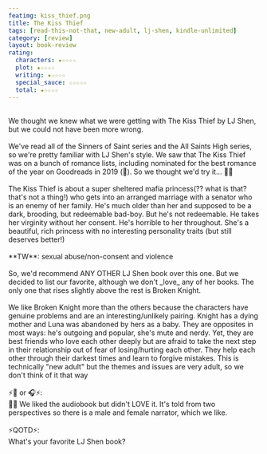 ```yaml
---
featimg: kiss_thief.png
title: The Kiss Thief
tags: [read-this-not-that, new-adult, lj-shen, kindle-unlimited]
category: [review]
layout: book-review
rating:
  ⁠characters: ★☆☆☆☆⁠
  plot: ★☆☆☆☆⁠
  writing: ★☆☆☆☆⁠
  special_sauce: ☆☆☆☆☆⁠
  total: ★☆☆☆☆⁠
---
```

<br>
We thought we knew what we were getting with The Kiss Thief by LJ Shen, but we could not have been more wrong.
<br>
<br>
We've read all of the Sinners of Saint series and the All Saints High series, so we're pretty familiar with LJ Shen's style. We saw that The Kiss Thief was on a bunch of romance lists, including nominated for the best romance of the year on Goodreads in 2019 (🤯). So we thought we'd try it... 🤦‍♀️⁠
<br>
<br>
The Kiss Thief is about a super sheltered mafia princess(?? what is that? that's not a thing!) who gets into an arranged marriage with a senator who is an enemy of her family. He's much older than her and supposed to be a dark, brooding, but redeemable bad-boy. But he's not redeemable. He takes her virginity without her consent. He's horrible to her throughout. She's a beautiful, rich princess with no interesting personality traits (but still deserves better!)⁠
<br>
<br>
**TW**: sexual abuse/non-consent and violence⁠
<br>
<br>
So, we'd recommend ANY OTHER LJ Shen book over this one. But we decided to list our favorite, although we don't _love_ any of her books. The only one that rises slightly above the rest is Broken Knight. ⁠
<br>
<br>
We like Broken Knight more than the others because the characters have genuine problems and are an interesting/unlikely pairing. Knight has a dying mother and Luna was abandoned by hers as a baby. They are opposites in most ways: he's outgoing and popular, she's mute and nerdy. Yet, they are best friends who love each other deeply but are afraid to take the next step in their relationship out of fear of losing/hurting each other. They help each other through their darkest times and learn to forgive mistakes. This is technically "new adult" but the themes and issues are very adult, so we don't think of it that way
<br>
<br>
⚡📖 or 🎧⚡: ⁠
⁠<br>
🤷‍♀️ We liked the audiobook but didn't LOVE it. It's told from two perspectives so there is a male and female narrator, which we like. ⁠
<br>
<br>
⚡QOTD⚡: ⁠
⁠<br>
What's your favorite LJ Shen book?